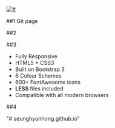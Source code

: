 <a href="#" target="_blank"><img src="#" alt="#" /></a>

##1
Git page

##2

##3

-  Fully Responsive
-  HTML5 + CSS3
-  Built on Bootstrap 3
-  6 Colour Schemes
-  600+ FontAwesome icons
-  **LESS** files included
-  Compatible with all modern browsers

##4

"# seunghyunhong.github.io"
